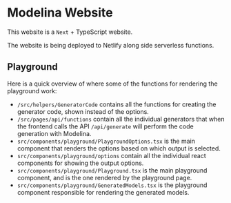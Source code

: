 # Modelina Website

This website is a `Next` + TypeScript website.

The website is being deployed to Netlify along side serverless functions.

## Playground

Here is a quick overview of where some of the functions for rendering the playground work:

- `/src/helpers/GeneratorCode` contains all the functions for creating the generator code, shown instead of the options.
- `/src/pages/api/functions` contain all the individual generators that when the frontend calls the API `/api/generate` will perform the code generation with Modelina.
- `src/components/playground/PlaygroundOptions.tsx` is the main component that renders the options based on which output is selected.
- `src/components/playground/options` contain all the individual react components for showing the output options.
- `src/components/playground/Playground.tsx` is the main playground component, and is the one rendered by the playground page.
- `src/components/playground/GeneratedModels.tsx` is the playground component responsible for rendering the generated models.